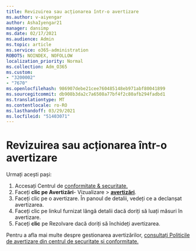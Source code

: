 ```yaml
---
title: Revizuirea sau acționarea într-o avertizare
ms.author: v-aiyengar
author: AshaIyengar21
manager: dansimp
ms.date: 02/17/2021
ms.audience: Admin
ms.topic: article
ms.service: o365-administration
ROBOTS: NOINDEX, NOFOLLOW
localization_priority: Normal
ms.collection: Adm_O365
ms.custom:
- "3200002"
- "7670"
ms.openlocfilehash: 986907debe21cee760485148eb971abf80041899
ms.sourcegitcommit: db908b3da2c7a6508a77bf4f2c80afb294fadbd1
ms.translationtype: MT
ms.contentlocale: ro-RO
ms.lasthandoff: 03/29/2021
ms.locfileid: "51403071"
---
```

# <a name="review-or-act-on-an-alert"></a>Revizuirea sau acționarea într-o avertizare

Urmați acești pași:

1. Accesați Centrul de [conformitate & securitate.](https://go.microsoft.com/fwlink/p/?linkid=2077143)
1. Faceți **clic pe Avertizări**- Vizualizare  >  **[avertizări](https://go.microsoft.com/fwlink/?linkid=2103301)**.
1. Faceți clic pe o avertizare. În panoul de detalii, vedeți ce a declanșat avertizarea.
1. Faceți clic pe linkul furnizat lângă detalii dacă doriți să luați măsuri în avertizare.
1. Faceți **clic** pe Rezolvare dacă doriți să închideți avertizarea.

Pentru a afla mai multe despre gestionarea avertizărilor, [consultați Politicile de avertizare din centrul de securitate și conformitate.](https://go.microsoft.com/fwlink/?linkid=2103211)

